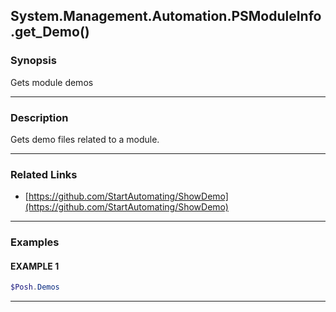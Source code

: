 System.Management.Automation.PSModuleInfo.get_Demo()
----------------------------------------------------




### Synopsis
Gets module demos



---


### Description

Gets demo files related to a module.



---


### Related Links
* [https://github.com/StartAutomating/ShowDemo](https://github.com/StartAutomating/ShowDemo)





---


### Examples
#### EXAMPLE 1
```PowerShell
$Posh.Demos
```



---
